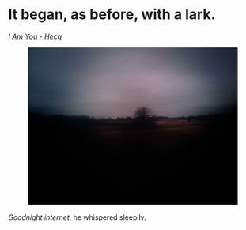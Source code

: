 # It began, as before, with a lark.

[_I Am You - Hecq_](http://isaacbowen.com/wp-content/uploads/2009/01/12-i-am-you.mp3)

<div align="left"><figure><img src="../../../.gitbook/assets/image (6).png" alt=""><figcaption></figcaption></figure></div>

_Goodnight internet_, he whispered sleepily.
